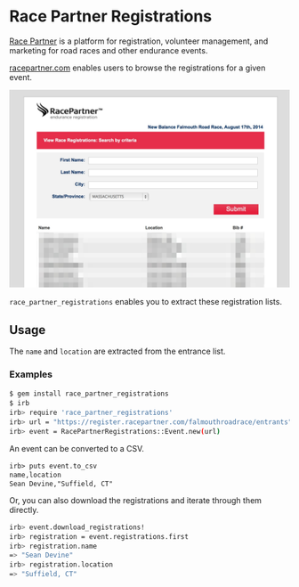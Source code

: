 # Race Partner Registrations

[Race Partner](http://www.racepartner.com) is a platform for registration, volunteer management, and marketing for road races and other endurance events.

[racepartner.com](http://www.racepartner.com) enables users to browse the registrations for a given event.

![Race Partner Entrance List Screen Shot](./assets/images/entrance_list.jpg?raw=true)

`race_partner_registrations` enables you to extract these registration lists.

## Usage

The `name` and `location` are extracted from the entrance list.

### Examples

```bash
$ gem install race_partner_registrations
$ irb
irb> require 'race_partner_registrations'
irb> url = "https://register.racepartner.com/falmouthroadrace/entrants"
irb> event = RacePartnerRegistrations::Event.new(url)
```

An event can be converted to a CSV.
```
irb> puts event.to_csv
name,location
Sean Devine,"Suffield, CT"
```

Or, you can also download the registrations and iterate through them directly.

```bash
irb> event.download_registrations!
irb> registration = event.registrations.first
irb> registration.name
=> "Sean Devine"
irb> registration.location
=> "Suffield, CT"
```
